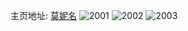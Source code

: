 主页地址: [莫妮名](https://weibo.com/u/2062303501) 
![2001](https://wx4.sinaimg.cn/mw2000/7aec410dly1fyg0e1fqqcj20qo0ziwnt.jpg) 
![2002](https://wx4.sinaimg.cn/mw2000/7aec410dly1fyfyvtrmsfj20qo0zi47t.jpg) 
![2003](https://wx4.sinaimg.cn/mw2000/7aec410dly1fyfyvuk0pwj20qo0zido0.jpg) 
